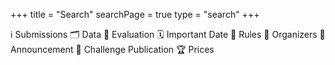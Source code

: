 +++
title = "Search"
searchPage = true
type = "search"
+++



 ℹ️ Submissions
 🗂️ Data
 🔎 Evaluation
 🗓 Important Date
 📜 Rules
 👥 Organizers
 📢 Announcement
 📃 Challenge Publication
 🏆 Prices
